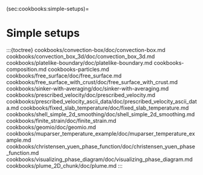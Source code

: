 (sec:cookbooks:simple-setups)=
# Simple setups


:::{toctree}
cookbooks/convection-box/doc/convection-box.md
cookbooks/convection_box_3d/doc/convection_box_3d.md
cookbooks/platelike-boundary/doc/platelike-boundary.md
cookbooks-composition.md
cookbooks-particles.md
cookbooks/free_surface/doc/free_surface.md
cookbooks/free_surface_with_crust/doc/free_surface_with_crust.md
cookbooks/sinker-with-averaging/doc/sinker-with-averaging.md
cookbooks/prescribed_velocity/doc/prescribed_velocity.md
cookbooks/prescribed_velocity_ascii_data/doc/prescribed_velocity_ascii_data.md
cookbooks/fixed_slab_temperature/doc/fixed_slab_temperature.md
cookbooks/shell_simple_2d_smoothing/doc/shell_simple_2d_smoothing.md
cookbooks/finite_strain/doc/finite_strain.md
cookbooks/geomio/doc/geomio.md
cookbooks/muparser_temperature_example/doc/muparser_temperature_example.md
cookbooks/christensen_yuen_phase_function/doc/christensen_yuen_phase_function.md
cookbooks/visualizing_phase_diagram/doc/visualizing_phase_diagram.md
cookbooks/plume_2D_chunk/doc/plume.md
:::
